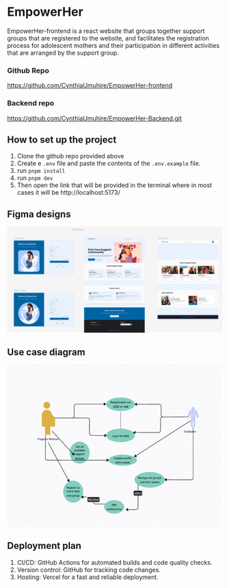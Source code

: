 # EmpowerHer
EmpowerHer-frontend is a react website that groups together support groups that are registered to the website, and facilitates the registration process for adolescent mothers and their participation in different activities that are arranged by the support group. 

### Github Repo
https://github.com/CynthiaUmuhire/EmpowerHer-frontend

### Backend repo
https://github.com/CynthiaUmuhire/EmpowerHer-Backend.git

## How to set up the project
1. Clone the github repo provided above
2. Create e `.env` file and paste the contents of the `.env.example` file.
3. run `pnpm install`
4. run `pnpm dev`
5. Then open the link that will be provided in the terminal where in most cases it will be 
 http://localhost:5173/

## Figma designs
![alt text](<Screenshot 2025-06-07 at 00.22.50.png>)

## Use case diagram
![alt text](image.png)

## Deployment plan 
1. CI/CD: GitHub Actions for automated builds and code quality checks.
2.	Version control: GitHub for tracking code changes.
3.	Hosting: Vercel for a fast and reliable deployment.
